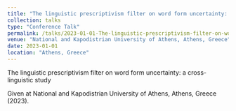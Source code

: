 ```yaml
---
title: "The linguistic prescriptivism filter on word form uncertainty: a cross-linguistic study"
collection: talks
type: "Conference Talk"
permalink: /talks/2023-01-01-The-linguistic-prescriptivism-filter-on-word-form-
venue: "National and Kapodistrian University of Athens, Athens, Greece"
date: 2023-01-01
location: "Athens, Greece"
---
```


The linguistic prescriptivism filter on word form uncertainty: a cross-linguistic study

Given at National and Kapodistrian University of Athens, Athens, Greece (2023).
